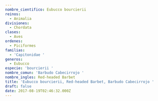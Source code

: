 ```yaml
---
nombre_cientifico: Eubucco bourcierii
reinos:
  - Animalia
divisiones:
  - Chordata
clases:
  - Aves
ordenes:
  - Piciformes
familias:
  - 'Capitonidae '
generos:
  - Eubucco
especie: 'bourcierii '
nombre_comun: 'Barbudo Cabecirrojo '
nombre_ingles: Red-headed Barbet
title: 'Eubucco bourcierii, Red-headed Barbet, Barbudo Cabecirrojo '
draft: false
date: 2017-08-19T02:46:32.000Z
---
```


